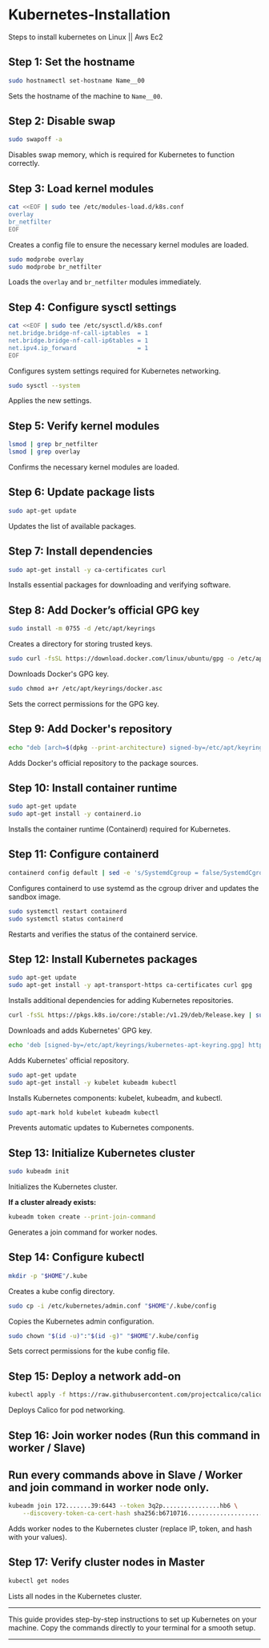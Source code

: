 # Kubernetes-Installation
Steps to install kubernetes on Linux  || Aws Ec2 


## Step 1: Set the hostname

```bash
sudo hostnamectl set-hostname Name__00
```

Sets the hostname of the machine to `Name__00`.

## Step 2: Disable swap

```bash
sudo swapoff -a
```

Disables swap memory, which is required for Kubernetes to function correctly.

## Step 3: Load kernel modules

```bash
cat <<EOF | sudo tee /etc/modules-load.d/k8s.conf
overlay
br_netfilter
EOF
```

Creates a config file to ensure the necessary kernel modules are loaded.

```bash
sudo modprobe overlay
sudo modprobe br_netfilter
```

Loads the `overlay` and `br_netfilter` modules immediately.

## Step 4: Configure sysctl settings

```bash
cat <<EOF | sudo tee /etc/sysctl.d/k8s.conf
net.bridge.bridge-nf-call-iptables  = 1
net.bridge.bridge-nf-call-ip6tables = 1
net.ipv4.ip_forward                 = 1
EOF
```

Configures system settings required for Kubernetes networking.

```bash
sudo sysctl --system
```

Applies the new settings.

## Step 5: Verify kernel modules

```bash
lsmod | grep br_netfilter
lsmod | grep overlay
```

Confirms the necessary kernel modules are loaded.

## Step 6: Update package lists

```bash
sudo apt-get update
```

Updates the list of available packages.

## Step 7: Install dependencies

```bash
sudo apt-get install -y ca-certificates curl
```

Installs essential packages for downloading and verifying software.

## Step 8: Add Docker’s official GPG key

```bash
sudo install -m 0755 -d /etc/apt/keyrings
```

Creates a directory for storing trusted keys.

```bash
sudo curl -fsSL https://download.docker.com/linux/ubuntu/gpg -o /etc/apt/keyrings/docker.asc
```

Downloads Docker's GPG key.

```bash
sudo chmod a+r /etc/apt/keyrings/docker.asc
```

Sets the correct permissions for the GPG key.

## Step 9: Add Docker's repository

```bash
echo "deb [arch=$(dpkg --print-architecture) signed-by=/etc/apt/keyrings/docker.asc] https://download.docker.com/linux/ubuntu $(. /etc/os-release && echo "$VERSION_CODENAME") stable" | sudo tee /etc/apt/sources.list.d/docker.list > /dev/null
```

Adds Docker's official repository to the package sources.

## Step 10: Install container runtime

```bash
sudo apt-get update
sudo apt-get install -y containerd.io
```

Installs the container runtime (Containerd) required for Kubernetes.

## Step 11: Configure containerd

```bash
containerd config default | sed -e 's/SystemdCgroup = false/SystemdCgroup = true/' -e 's/sandbox_image = "registry.k8s.io\/pause:3.6"/sandbox_image = "registry.k8s.io\/pause:3.9"/' | sudo tee /etc/containerd/config.toml
```

Configures containerd to use systemd as the cgroup driver and updates the sandbox image.

```bash
sudo systemctl restart containerd
sudo systemctl status containerd
```

Restarts and verifies the status of the containerd service.

## Step 12: Install Kubernetes packages

```bash
sudo apt-get update
sudo apt-get install -y apt-transport-https ca-certificates curl gpg
```

Installs additional dependencies for adding Kubernetes repositories.

```bash
curl -fsSL https://pkgs.k8s.io/core:/stable:/v1.29/deb/Release.key | sudo gpg --dearmor -o /etc/apt/keyrings/kubernetes-apt-keyring.gpg
```

Downloads and adds Kubernetes' GPG key.

```bash
echo 'deb [signed-by=/etc/apt/keyrings/kubernetes-apt-keyring.gpg] https://pkgs.k8s.io/core:/stable:/v1.29/deb/ /' | sudo tee /etc/apt/sources.list.d/kubernetes.list
```

Adds Kubernetes' official repository.

```bash
sudo apt-get update
sudo apt-get install -y kubelet kubeadm kubectl
```

Installs Kubernetes components: kubelet, kubeadm, and kubectl.

```bash
sudo apt-mark hold kubelet kubeadm kubectl
```

Prevents automatic updates to Kubernetes components.

## Step 13: Initialize Kubernetes cluster

```bash
sudo kubeadm init
```

Initializes the Kubernetes cluster.

**If a cluster already exists:**

```bash
kubeadm token create --print-join-command
```

Generates a join command for worker nodes.

## Step 14: Configure kubectl

```bash
mkdir -p "$HOME"/.kube
```

Creates a kube config directory.

```bash
sudo cp -i /etc/kubernetes/admin.conf "$HOME"/.kube/config
```

Copies the Kubernetes admin configuration.

```bash
sudo chown "$(id -u)":"$(id -g)" "$HOME"/.kube/config
```

Sets correct permissions for the kube config file.

## Step 15: Deploy a network add-on

```bash
kubectl apply -f https://raw.githubusercontent.com/projectcalico/calico/v3.26.0/manifests/calico.yaml
```

Deploys Calico for pod networking.

## Step 16: Join worker nodes (Run this command in worker / Slave)
## Run every commands above in Slave / Worker and join command in worker node only.

```bash
kubeadm join 172.......39:6443 --token 3q2p................hb6 \
    --discovery-token-ca-cert-hash sha256:b6710716............................5575aa9038012af831
```

Adds worker nodes to the Kubernetes cluster (replace IP, token, and hash with your values).

## Step 17: Verify cluster nodes in Master

```bash
kubectl get nodes
```

Lists all nodes in the Kubernetes cluster.

---

This guide provides step-by-step instructions to set up Kubernetes on your machine. Copy the commands directly to your terminal for a smooth setup.

---
